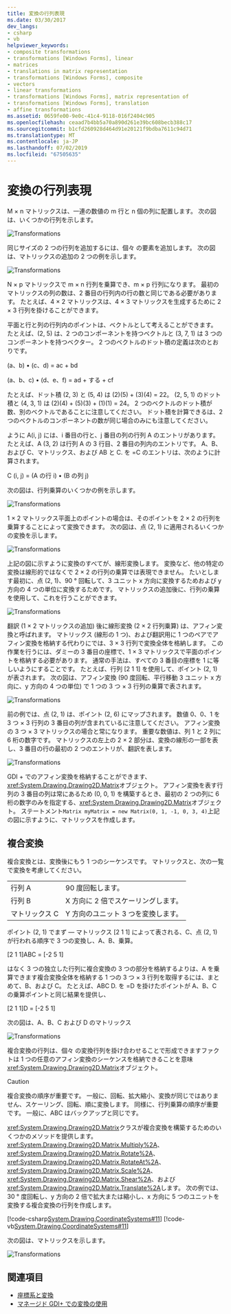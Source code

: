 ```yaml
---
title: 変換の行列表現
ms.date: 03/30/2017
dev_langs:
- csharp
- vb
helpviewer_keywords:
- composite transformations
- transformations [Windows Forms], linear
- matrices
- translations in matrix representation
- transformations [Windows Forms], composite
- vectors
- linear transformations
- transformations [Windows Forms], matrix representation of
- transformations [Windows Forms], translation
- affine transformations
ms.assetid: 0659fe00-9e0c-41c4-9118-016f2404c905
ms.openlocfilehash: ceaad7b4bb5a70a890d261e39bc608becb388c17
ms.sourcegitcommit: b1cfd260928d464d91e20121f9bdba7611c94d71
ms.translationtype: MT
ms.contentlocale: ja-JP
ms.lasthandoff: 07/02/2019
ms.locfileid: "67505635"
---
```

# <a name="matrix-representation-of-transformations"></a>変換の行列表現
M × n マトリックスは、一連の数値の m 行と n 個の列に配置します。 次の図は、いくつかの行列を示します。  
  
 ![Transformations](./media/aboutgdip05-art04.gif "AboutGdip05_art04")  
  
 同じサイズの 2 つの行列を追加するには、個々 の要素を追加します。 次の図は、マトリックスの追加の 2 つの例を示します。  
  
 ![Transformations](./media/aboutgdip05-art05.gif "AboutGdip05_art05")  
  
 N × p マトリックスで m × n 行列を乗算でき、m × p 行列になります。 最初のマトリックスの列の数は、2 番目の行列内の行の数と同じである必要があります。 たとえば、4 × 2 マトリックスは、4 × 3 マトリックスを生成するために 2 × 3 行列を掛けることができます。  
  
 平面と行と列の行列内のポイントは、ベクトルとして考えることができます。 たとえば、(2, 5) は、2 つのコンポーネントを持つベクトルと (3, 7, 1) は 3 つのコンポーネントを持つベクター。 2 つのベクトルのドット積の定義は次のとおりです。  
  
 (a、b) • (c、d) = ac + bd  
  
 (a、b、c) • (d、e、f) = ad + する + cf  
  
 たとえば、ドット積 (2, 3) と (5, 4) は (2)(5) + (3)(4) = 22。 (2, 5, 1) のドット積と (4, 3, 1) は (2)(4) + (5)(3) + (1)(1) = 24。 2 つのベクトルのドット積が数、別のベクトルであることに注意してください。 ドット積を計算できるは、2 つのベクトルのコンポーネントの数が同じ場合のみにも注意してください。  
  
 ように A(i, j) には、i 番目の行と、j 番目の列の行列 A のエントリがあります。 たとえば、A (3, 2) は行列 A の 3 行目、2 番目の列内のエントリです。 A、B、および C、マトリックス、および AB と C. を =C のエントリは、次のように計算されます。  
  
 C (i, j) = (A の行 i) • (B の列 j)  
  
 次の図は、行列乗算のいくつかの例を示します。  
  
 ![Transformations](./media/aboutgdip05-art06.gif "AboutGdip05_art06")  
  
 1 × 2 マトリックス平面上のポイントの場合は、そのポイントを 2 × 2 の行列を乗算することによって変換できます。 次の図は、点 (2, 1) に適用されるいくつかの変換を示します。  
  
 ![Transformations](./media/aboutgdip05-art07.gif "AboutGdip05_art07")  
  
 上記の図に示すように変換のすべてが、線形変換します。 変換など、他の特定の変換は線形的ではなくで 2 × 2 の行列の乗算では表現できません。 たいとします最初に、点 (2, 1)、90 ° 回転して、3 ユニット x 方向に変換するためおよび y 方向の 4 つの単位に変換するためです。 マトリックスの追加後に、行列の乗算を使用して、これを行うことができます。  
  
 ![Transformations](./media/aboutgdip05-art08.gif "AboutGdip05_art08")  
  
 翻訳 (1 × 2 マトリックスの追加) 後に線形変換 (2 × 2 行列乗算) は、アフィン変換と呼ばれます。 マトリックス (線形の 1 つ)、および翻訳用に 1 つのペアでアフィン変換を格納する代わりにでは、3 × 3 行列で変換全体を格納します。 この作業を行うには、ダミーの 3 番目の座標で、1 × 3 マトリックスで平面のポイントを格納する必要があります。 通常の手法は、すべての 3 番目の座標を 1 に等しいようにすることです。 たとえば、行列 [2 1 1] を使用して、ポイント (2, 1) が表されます。 次の図は、アフィン変換 (90 度回転、平行移動 3 ユニット x 方向に、y 方向の 4 つの単位) で 1 つの 3 つ × 3 行列の乗算で表されます。  
  
 ![Transformations](./media/aboutgdip05-art09.gif "AboutGdip05_art09")  
  
 前の例では、点 (2, 1) は、ポイント (2, 6) にマップされます。 数値 0、0、1 を 3 つ × 3 行列の 3 番目の列が含まれているに注意してください。 アフィン変換の 3 つ × 3 マトリックスの場合と常になります。 重要な数値は、列 1 と 2 列に 6 桁の数字です。 マトリックスの左上の 2 × 2 部分は、変換の線形の一部を表し、3 番目の行の最初の 2 つのエントリが、翻訳を表します。  
  
 ![Transformations](./media/aboutgdip05-art10.gif "AboutGdip05_art10")  
  
 GDI + でのアフィン変換を格納することができます、<xref:System.Drawing.Drawing2D.Matrix>オブジェクト。 アフィン変換を表す行列の 3 番目の列は常にあるため (0, 0, 1) を構築するとき、最初の 2 つの列に 6 桁の数字のみを指定する、<xref:System.Drawing.Drawing2D.Matrix>オブジェクト。 ステートメント`Matrix myMatrix = new Matrix(0, 1, -1, 0, 3, 4)`上記の図に示すように、マトリックスを作成します。  
  
## <a name="composite-transformations"></a>複合変換  
 複合変換とは、変換後にもう 1 つのシーケンスです。 マトリックスと、次の一覧で変換を考慮してください。  
  
|||  
|-|-|  
|行列 A|90 度回転します。|  
|行列 B|X 方向に 2 倍でスケーリングします。|  
|マトリックス C|Y 方向のユニット 3 つを変換します。|  
  
 ポイント (2, 1) でまず — マトリックス [2 1 1] によって表される、C、点 (2, 1) が行われる順序で 3 つの変換し、A、B、乗算。  
  
 [2 1 1]ABC = [-2 5 1]  
  
 はなく 3 つの独立した行列に複合変換の 3 つの部分を格納するよりは、A を乗算できます複合変換全体を格納する 1 つの 3 つ × 3 行列を取得するには、まとめて、B、および C。 たとえば、ABC D. を =D を掛けたポイントが A、B、C の乗算ポイントと同じ結果を提供し、  
  
 [2 1 1]D = [-2 5 1]  
  
 次の図は、A、B、C および D のマトリックス  
  
 ![Transformations](./media/aboutgdip05-art12.gif "AboutGdip05_art12")  
  
 複合変換の行列は、個々 の変換行列を掛け合わせることで形成できますファクトは 1 つの任意のアフィン変換のシーケンスを格納できることを意味<xref:System.Drawing.Drawing2D.Matrix>オブジェクト。  
  
> [!CAUTION]
>  複合変換の順序が重要です。 一般に、回転、拡大縮小、変換が同じではありません、スケーリング、回転、順に変換します。 同様に、行列乗算の順序が重要です。 一般に、ABC はバックアップと同じです。  
  
 <xref:System.Drawing.Drawing2D.Matrix>クラスが複合変換を構築するためのいくつかのメソッドを提供します。 <xref:System.Drawing.Drawing2D.Matrix.Multiply%2A>、 <xref:System.Drawing.Drawing2D.Matrix.Rotate%2A>、 <xref:System.Drawing.Drawing2D.Matrix.RotateAt%2A>、 <xref:System.Drawing.Drawing2D.Matrix.Scale%2A>、 <xref:System.Drawing.Drawing2D.Matrix.Shear%2A>、および<xref:System.Drawing.Drawing2D.Matrix.Translate%2A>します。 次の例では、30 ° 度回転し、y 方向の 2 倍で拡大または縮小し、x 方向に 5 つのユニットを変換する複合変換の行列を作成します。  
  
 [!code-csharp[System.Drawing.CoordinateSystems#11](~/samples/snippets/csharp/VS_Snippets_Winforms/System.Drawing.CoordinateSystems/CS/Class1.cs#11)]
 [!code-vb[System.Drawing.CoordinateSystems#11](~/samples/snippets/visualbasic/VS_Snippets_Winforms/System.Drawing.CoordinateSystems/VB/Class1.vb#11)]  
  
 次の図は、マトリックスを示します。  
  
 ![Transformations](./media/aboutgdip05-art13.gif "AboutGdip05_art13")  
  
## <a name="see-also"></a>関連項目

- [座標系と変換](coordinate-systems-and-transformations.md)
- [マネージド GDI+ での変換の使用](using-transformations-in-managed-gdi.md)
